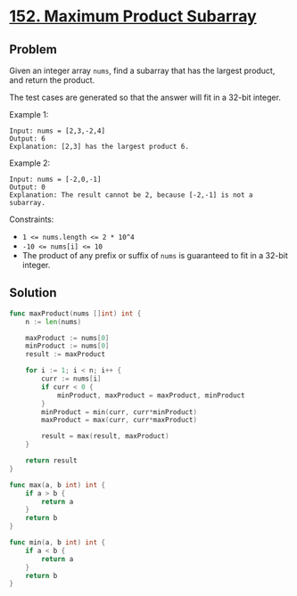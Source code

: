 # [152. Maximum Product Subarray](https://leetcode.com/problems/maximum-product-subarray/)

## Problem

Given an integer array `nums`, find a subarray that has the largest product, and return the product.

The test cases are generated so that the answer will fit in a 32-bit integer.


Example 1:

```
Input: nums = [2,3,-2,4]
Output: 6
Explanation: [2,3] has the largest product 6.
```

Example 2:

```
Input: nums = [-2,0,-1]
Output: 0
Explanation: The result cannot be 2, because [-2,-1] is not a subarray.
``` 

Constraints:

- `1 <= nums.length <= 2 * 10^4`
- `-10 <= nums[i] <= 10`
- The product of any prefix or suffix of `nums` is guaranteed to fit in a 32-bit integer.


## Solution

```go
func maxProduct(nums []int) int {
	n := len(nums)

	maxProduct := nums[0]
	minProduct := nums[0]
	result := maxProduct

	for i := 1; i < n; i++ {
		curr := nums[i]
		if curr < 0 {
			minProduct, maxProduct = maxProduct, minProduct
		}
		minProduct = min(curr, curr*minProduct)
		maxProduct = max(curr, curr*maxProduct)

		result = max(result, maxProduct)
	}

	return result
}

func max(a, b int) int {
	if a > b {
		return a
	}
	return b
}

func min(a, b int) int {
	if a < b {
		return a
	}
	return b
}
```